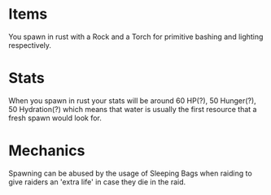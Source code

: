 # Items

You spawn in rust with a Rock and a Torch for primitive bashing and lighting respectively.
# Stats

When you spawn in rust your stats will be around 60 HP(?), 50 Hunger(?), 50 Hydration(?) which means that water is usually the first resource that a fresh spawn would look for.
# Mechanics

Spawning can be abused by the usage of Sleeping Bags when raiding to give raiders an 'extra life' in case they die in the raid.
